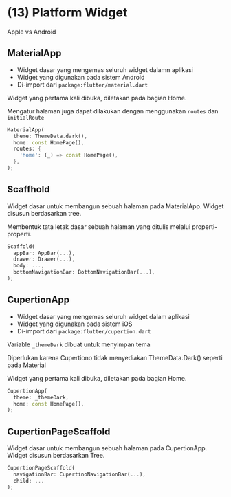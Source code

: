 # (13) Platform Widget

Apple vs Android

## MaterialApp

- Widget dasar yang mengemas seluruh widget dalamn aplikasi
- Widget yang digunakan pada sistem Android
- Di-import dari `package:flutter/material.dart`

Widget yang pertama kali dibuka, diletakan pada bagian Home.

Mengatur halaman juga dapat dilakukan dengan menggunakan `routes` dan `initialRoute`

```dart
MaterialApp(
  theme: ThemeData.dark(),
  home: const HomePage(),
  routes: {
    'home': (_) => const HomePage(),
  },
);
```

## Scaffhold

Widget dasar untuk membangun sebuah halaman pada MaterialApp. Widget disusun berdasarkan tree.

Membentuk tata letak dasar sebuah halaman yang ditulis melalui properti-properti.

```dart
Scaffold(
  appBar: AppBar(...),
  drawer: Drawer(...),
  body: ...,
  bottomNavigationBar: BottomNavigationBar(...),
);
```

## CupertionApp

- Widget dasar yang mengemas seluruh widget dalam aplikasi
- Widget yang digunakan pada sistem iOS
- Di-import dari `package:flutter/cupertion.dart`

Variable `_themeDark` dibuat untuk menyimpan tema

Diperlukan karena Cupertiono tidak menyediakan ThemeData.Dark() seperti pada Material

Widget yang pertama kali dibuka, diletakan pada bagian Home.

```dart
CupertionApp(
  theme: _themeDark,
  home: const HomePage(),
);
```

## CupertionPageScaffold

Widget dasar untuk membangun sebuah halaman pada CupertionApp. Widget disusun berdasarkan Tree.

```dart
CupertionPageScaffold(
  navigationBar: CupertinoNavigationBar(...),
  child: ...
);
```

